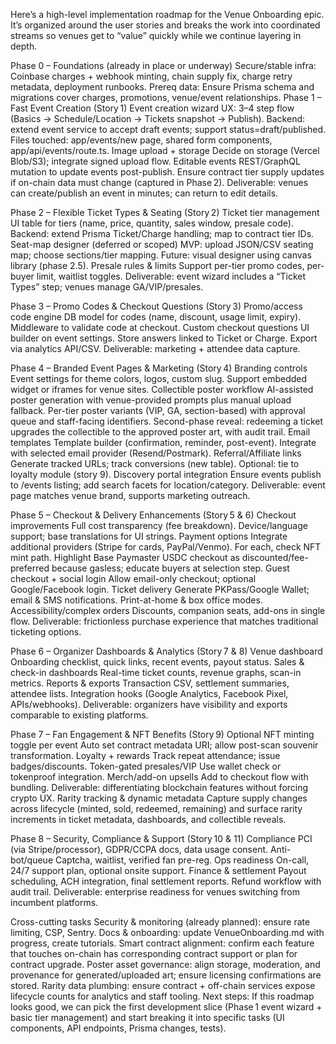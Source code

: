 Here’s a high-level implementation roadmap for the Venue Onboarding epic. It’s organized around the user stories and breaks the work into coordinated streams so venues get to “value” quickly while we continue layering in depth.

Phase 0 – Foundations (already in place or underway)
Secure/stable infra: Coinbase charges + webhook minting, chain supply fix, charge retry metadata, deployment runbooks.
Prereq data: Ensure Prisma schema and migrations cover charges, promotions, venue/event relationships.
Phase 1 – Fast Event Creation (Story 1)
Event creation wizard
UX: 3–4 step flow (Basics → Schedule/Location → Tickets snapshot → Publish).
Backend: extend event service to accept draft events; support status=draft/published.
Files touched: app/events/new page, shared form components, app/api/events/route.ts.
Image upload + storage
Decide on storage (Vercel Blob/S3); integrate signed upload flow.
Editable events
REST/GraphQL mutation to update events post-publish.
Ensure contract tier supply updates if on-chain data must change (captured in Phase 2).
Deliverable: venues can create/publish an event in minutes; can return to edit details.

Phase 2 – Flexible Ticket Types & Seating (Story 2)
Ticket tier management
UI table for tiers (name, price, quantity, sales window, presale code).
Backend: extend Prisma Ticket/Charge handling; map to contract tier IDs.
Seat-map designer (deferred or scoped)
MVP: upload JSON/CSV seating map; choose sections/tier mapping.
Future: visual designer using canvas library (phase 2.5).
Presale rules & limits
Support per-tier promo codes, per-buyer limit, waitlist toggles.
Deliverable: event wizard includes a “Ticket Types” step; venues manage GA/VIP/presales.

Phase 3 – Promo Codes & Checkout Questions (Story 3)
Promo/access code engine
DB model for codes (name, discount, usage limit, expiry).
Middleware to validate code at checkout.
Custom checkout questions
UI builder on event settings.
Store answers linked to Ticket or Charge.
Export via analytics API/CSV.
Deliverable: marketing + attendee data capture.

Phase 4 – Branded Event Pages & Marketing (Story 4)
Branding controls
Event settings for theme colors, logos, custom slug.
Support embedded widget or iframes for venue sites.
Collectible poster workflow
AI-assisted poster generation with venue-provided prompts plus manual upload fallback.
Per-tier poster variants (VIP, GA, section-based) with approval queue and staff-facing identifiers.
Second-phase reveal: redeeming a ticket upgrades the collectible to the approved poster art, with audit trail.
Email templates
Template builder (confirmation, reminder, post-event).
Integrate with selected email provider (Resend/Postmark).
Referral/Affiliate links
Generate tracked URLs; track conversions (new table).
Optional: tie to loyalty module (story 9).
Discovery portal integration
Ensure events publish to /events listing; add search facets for location/category.
Deliverable: event page matches venue brand, supports marketing outreach.

Phase 5 – Checkout & Delivery Enhancements (Story 5 & 6)
Checkout improvements
Full cost transparency (fee breakdown).
Device/language support; base translations for UI strings.
Payment options
Integrate additional providers (Stripe for cards, PayPal/Venmo). For each, check NFT mint path.
Highlight Base Paymaster USDC checkout as discounted/fee-preferred because gasless; educate buyers at selection step.
Guest checkout + social login
Allow email-only checkout; optional Google/Facebook login.
Ticket delivery
Generate PKPass/Google Wallet; email & SMS notifications.
Print-at-home & box office modes.
Accessibility/complex orders
Discounts, companion seats, add-ons in single flow.
Deliverable: frictionless purchase experience that matches traditional ticketing options.

Phase 6 – Organizer Dashboards & Analytics (Story 7 & 8)
Venue dashboard
Onboarding checklist, quick links, recent events, payout status.
Sales & check-in dashboards
Real-time ticket counts, revenue graphs, scan-in metrics.
Reports & exports
Transaction CSV, settlement summaries, attendee lists.
Integration hooks (Google Analytics, Facebook Pixel, APIs/webhooks).
Deliverable: organizers have visibility and exports comparable to existing platforms.

Phase 7 – Fan Engagement & NFT Benefits (Story 9)
Optional NFT minting toggle per event
Auto set contract metadata URI; allow post-scan souvenir transformation.
Loyalty + rewards
Track repeat attendance; issue badges/discounts.
Token-gated presales/VIP
Use wallet check or tokenproof integration.
Merch/add-on upsells
Add to checkout flow with bundling.
Deliverable: differentiating blockchain features without forcing crypto UX.
Rarity tracking & dynamic metadata
Capture supply changes across lifecycle (minted, sold, redeemed, remaining) and surface rarity increments in ticket metadata, dashboards, and collectible reveals.

Phase 8 – Security, Compliance & Support (Story 10 & 11)
Compliance
PCI (via Stripe/processor), GDPR/CCPA docs, data usage consent.
Anti-bot/queue
Captcha, waitlist, verified fan pre-reg.
Ops readiness
On-call, 24/7 support plan, optional onsite support.
Finance & settlement
Payout scheduling, ACH integration, final settlement reports.
Refund workflow with audit trail.
Deliverable: enterprise readiness for venues switching from incumbent platforms.

Cross-cutting tasks
Security & monitoring (already planned): ensure rate limiting, CSP, Sentry.
Docs & onboarding: update VenueOnboarding.md with progress, create tutorials.
Smart contract alignment: confirm each feature that touches on-chain has corresponding contract support or plan for contract upgrade.
Poster asset governance: align storage, moderation, and provenance for generated/uploaded art; ensure licensing confirmations are stored.
Rarity data plumbing: ensure contract + off-chain services expose lifecycle counts for analytics and staff tooling.
Next steps: If this roadmap looks good, we can pick the first development slice (Phase 1 event wizard + basic tier management) and start breaking it into specific tasks (UI components, API endpoints, Prisma changes, tests).
